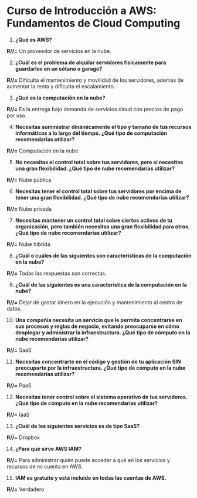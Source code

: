 # Curso de Introducción a AWS: Fundamentos de Cloud Computing

1. **¿Qué es AWS?**
   
**R//=** Un proveedor de servicios en la nube.

2. **¿Cuál es el problema de alquilar servidores físicamente para guardarlos en un sótano o garage?**
 
**R//=** Dificulta el mantenimiento y movilidad de los servidores, además de aumentar la renta y dificulta el escalamiento.

3. **¿Qué es la computación en la nube?**
   
**R//=** Es la entrega bajo demanda de servicios cloud con precios de pago por uso.

4. **Necesitas suministrar dinámicamente el tipo y tamaño de tus recursos informáticos a lo largo del tiempo. ¿Qué tipo de computación recomendarías utilizar?**
   
**R//=** Computación en la nube

5. **No necesitas el control total sobre tus servidores, pero sí necesitas una gran flexibilidad. ¿Qué tipo de nube recomendarías utilizar?**
    
**R//=** Nube pública

6. **Necesitas tener el control total sobre tus servidores por encima de tener una gran flexibilidad. ¿Qué tipo de nube recomendarías utilizar?**
    
**R//=** Nube privada

7. **Necesitas mantener un control total sobre ciertos activos de tu organización, pero también necesitas una gran flexibilidad para otros. ¿Qué tipo de nube recomendarías utilizar?**
    
**R//=** Nube híbrida

8. **¿Cuál o cuáles de las siguientes son características de la computación en la nube?**
    
**R//=** Todas las respuestas son correctas.

9. **¿Cuál de las siguientes es una característica de la computación en la nube?**
    
**R//=** Dejar de gastar dinero en la ejecución y mantenimiento al centro de datos. 

10. **Una compañía necesita un servicio que le permita concentrarse en sus procesos y reglas de negocio, evitando preocuparse en cómo desplegar y administrar la infraestructura. ¿Qué tipo de cómputo en la nube recomendarías utilizar?**
    
**R//=** SaaS

11. **Necesitas concentrarte en el código y gestión de tu aplicación SIN preocuparte por la infraestructura. ¿Qué tipo de cómputo en la nube recomendarías utilizar?**
    
**R//=** PaaS

12. **Necesitas tener control sobre el sistema operativo de tus servidores. ¿Qué tipo de cómputo en la nube recomendarías utilizar?**
    
**R//=** IaaS

13. **¿Cuál de los siguientes servicios es de tipo SaaS?**
    
**R//=** Dropbox

14. **¿Para qué sirve AWS IAM?**
    
**R//=** Para administrar quién puede acceder a qué en los servicios y recursos de mi cuenta en AWS.

15. **IAM es gratuito y está incluido en todas las cuentas de AWS.**

**R//=** Verdadero